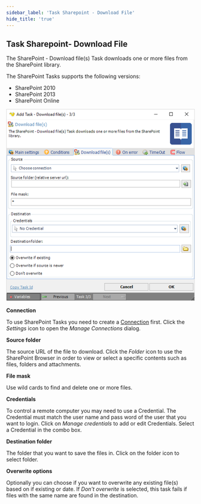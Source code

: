 ```yaml
---
sidebar_label: 'Task Sharepoint - Download File'
hide_title: 'true'
---
```


## Task Sharepoint- Download File

The SharePoint - Download file(s) Task downloads one or more files from the SharePoint library.
 
The SharePoint Tasks supports the following versions:

* SharePoint 2010
* SharePoint 2013
* SharePoint Online

![](../../../../../static/img/tasksharepointdownloadfiles.png)

**Connection**

To use SharePoint Tasks you need to create a [Connection](../../global-connections) first. Click the *Settings* icon to open the *Manage Connections* dialog.
 
**Source folder**

The source URL of the file to download. Click the *Folder* icon to use the SharePoint Browser in order to view or select a specific contents such as files, folders and attachments.
 
**File mask**

Use wild cards to find and delete one or more files.
 
**Credentials**

To control a remote computer you may need to use a Credential. The Credential must match the user name and pass word of the user that you want to login. Click on *Manage credentials* to add or edit Credentials. Select a Credential in the combo box.
 
**Destination folder**

The folder that you want to save the files in. Click on the folder icon to select folder.
 
**Overwrite options**

Optionally you can choose if you want to overwrite any existing file(s) based on if existing or date. If *Don't overwrite* is selected, this task fails if files with the same name are found in the destination.